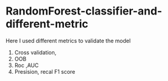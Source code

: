 # RandomForest-classifier-and-different-metric
Here I used different metrics to validate the model 
1. Cross validation,
2. OOB
3. Roc ,AUC
4. Presision, recal F1 score 

